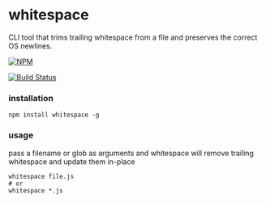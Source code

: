 # whitespace

CLI tool that trims trailing whitespace from a file and preserves the correct OS newlines.

[![NPM](https://nodei.co/npm/whitespace.png)](https://nodei.co/npm/whitespace/)

[![Build Status](https://travis-ci.org/maxogden/whitespace.svg?branch=master)](https://travis-ci.org/maxogden/whitespace)

### installation

```
npm install whitespace -g
```

### usage

pass a filename or glob as arguments and whitespace will remove trailing whitespace and update them in-place

```
whitespace file.js
# or
whitespace *.js
```
